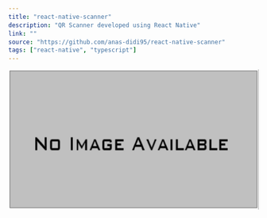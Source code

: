 ```yaml
---
title: "react-native-scanner"
description: "QR Scanner developed using React Native"
link: ""
source: "https://github.com/anas-didi95/react-native-scanner"
tags: ["react-native", "typescript"]
---
```


![no-image-available.png](./no-image-available.png)

